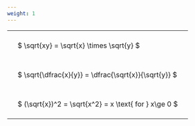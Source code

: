 ```yaml
---
weight: 1
---
```


<style type="text/css">
#T_069c2 th.col_heading {
  text-align: left;
  font-size: 1em;
}
#T_069c2 td {
  text-align: left;
  font-size: 1em;
  padding: 1.5em;
}
</style>
<table id="T_069c2">
  <thead>
  </thead>
  <tbody>
    <tr>
      <td id="T_069c2_row0_col0" class="data row0 col0" >$ \sqrt{xy} = \sqrt{x} \times \sqrt{y} $</td>
    </tr>
    <tr>
      <td id="T_069c2_row1_col0" class="data row1 col0" >$ \sqrt{\dfrac{x}{y}} = \dfrac{\sqrt{x}}{\sqrt{y}} $</td>
    </tr>
    <tr>
      <td id="T_069c2_row2_col0" class="data row2 col0" >$ (\sqrt{x})^2 = \sqrt{x^2} = x \text{ for } x\ge 0 $</td>
    </tr>
  </tbody>
</table>
